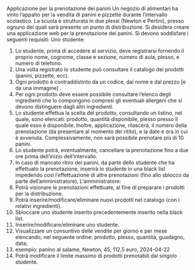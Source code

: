 Applicazione per la prenotazione dei panini
Un negozio di alimentari ha vinto l’appalto per la vendita di panini e pizzette durante l’intervallo
scolastico. La scuola è strutturata in due plessi (Newton e Pertini), presso ognuno dei quali sarà
presente un punto di distribuzione.
Si desidera creare una applicazione web per la prenotazione dei panini. Si devono soddisfare i
seguenti requisiti:
Uno studente:
1. Lo studente, prima di accedere al servizio, deve registrarsi fornendo il proprio nome,
cognome, classe e sezione, numero di aula, plesso, e numero di telefono.
2. Una volta registrato lo studente può consultare il catalogo dei prodotti (panini, pizzette, ecc).
3. Ogni prodotto è contraddistinto da un codice, dal nome e dal prezzo [e da una immagine] .
4. Per ogni prodotto deve essere possibile consultare l’elenco degli ingredienti che lo
compongono compresi gli eventuali allergeni che si devono distinguere dagli altri
ingredienti.
5. Lo studente effettua la scelta del prodotto, consultando un listino, nel quale, sono elencati:
prodotto, quantità disponibile, plesso presso il quale esso è disponibile. Inoltre, applicazione,
rilascerà, il numero della prenotazione (da presentare al momento del ritito), e la date e ora
in cui è avvenuta. Complessivamente, non sarà possibile prenotare più di 10 panini.
6. Lo studente potrà, eventualmente, cancellare la prenotazione fino a due ore prima dell’inizio
dell’intervallo.
7. In caso di mancato ritiro dei panini, da parte dello studente che ha effettuato la prenotazione,
inserirà lo studente in una black list impedendo così l’effettuazione di altre prenotazioni
(fino allo sblocco da parte dell’amministratore).
L’amministratore:
1. Potrà visionare le prenotazioni effettuate, al fine di preparare i prodotti per la distribuzione.
2. Potrà inserire/modificare/eliminare nuovi prodotti nel catalogo (con i relativi ingredienti).
3. Sbloccare uno studente inserito precedentemente inserito nella black list.
4. Inserire/modificare/eliminare uno studente.
5. Visualizzare un consuntivo delle vendite per giorno e per mese elencando, nel seguente
ordine: prodotto, plesso, quantità, guadagno, data;
6. esempio: panino al salame, Newton, 45, 112,5 euro, 2024-04-22
7. Potrà modificare il limite massimo di prodotti prenotabili dal singolo studente.
